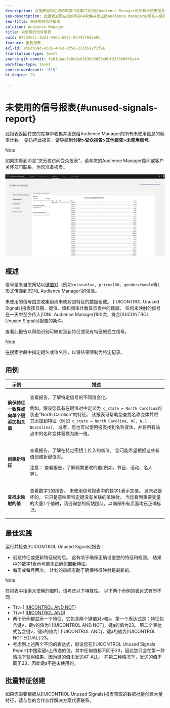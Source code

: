 ```yaml
---
description: 此报表返回在您的库存中收集并发送给Audience Manager的所有未使用信息的频率计数。
seo-description: 此报表返回在您的库存中收集并发送给Audience Manager的所有未使用信息的频率计数。
seo-title: 未使用的信号报表
solution: Audience Manager
title: 未使用的信号报表
uuid: 04334a5c-3e21-44db-b971-0b4457685e9a
feature: 重叠报表
exl-id: ab5cb5ad-4305-4463-8f56-237b5a2f1f9e
translation-type: tm+mt
source-git-commit: fe01ebac8c0d0ad3630d3853e0bf32f0b00f6a44
workflow-type: tm+mt
source-wordcount: '615'
ht-degree: 2%

---
```


# 未使用的信号报表{#unused-signals-report}

此报表返回在您的库存中收集并发送给Audience Manager的所有未使用信息的频率计数。 要访问此报告，请导航到&#x200B;**分析>受众报告>其他报告>未使用信号**。

>[!NOTE]
>
>如果您看到消息“您无权访问受众报表”，请与您的Audience Manager顾问或客户关怀部门联系，为您准备报表。

![未使用信号报告的屏幕截图](/help/using/reporting/dynamic-reports/assets/unused-signals.png)

## 概述

信号是来自您网站以[键值对](../../reference/key-value-pairs-explained.md)（例如`color=blue, price>100, gender=female`等）形式传递到[!DNL Audience Manager]的信息。

未使用的信号由您收集但尚未映射到特征的数据组成。 [!UICONTROL Unused Signals]报表按日期、键值、值和频率计数显示表中的数据。 任何未映射的信号在一天中至少传入[!DNL Audience Manager]100次，符合[!UICONTROL Unused Signals]报告的条件。

查看此报告以帮助识别可映射到新特征或现有特征的孤立信号。

>[!NOTE]
>
>在搜索字段中指定键名或值名称，以将结果限制为特定记录。

## 用例

<table id="table_E5EE0EC078E14EF4B197243488517A2D"> 
 <thead> 
  <tr> 
   <th colname="col1" class="entry"> 示例 </th> 
   <th colname="col2" class="entry"> 描述 </th> 
  </tr> 
 </thead>
 <tbody> 
  <tr> 
   <td colname="col1"> <p><b>确保特征一致性或向单个键添加相关值</b> </p> </td> 
   <td colname="col2"> <p>查看报告，了解特定信号的不同值变化。 </p> <p>例如，假设您具有在键值对中定义为<code> c_state = North Carolina</code>的状态“North Carolina”的特征。 该报表可帮助您查找名称变体并将其添加到特征（例如<code> c_state = North Carolina, NC, N.C., NCarolina</code>）。 或者，您也可以使用报表找到名称变体，并将所有站点中的名称变体替换为统一值。 </p> <p> </p> </td> 
  </tr> 
  <tr> 
   <td colname="col1"> <p><b>创建新特征</b> </p> </td> 
   <td colname="col2"> <p>查看报告，了解在特定密钥上传入的新值。 您可能希望根据这些新值创建新键值对。 </p> <p> <p>注意： 查看报告，了解频繁更改的值(例如，节目、活动、名人等)。 </p> </p> </td> 
  </tr> 
  <tr> 
   <td colname="col1"> <p><b>查找未映射的值</b> </p> </td> 
   <td colname="col2"> <p>查看数字1的报告。 <span class="wintitle">未使用信号</span>报表中的数字1表示空值。 这未必是坏的。 它只是意味着特定键没有关联的值映射。 当您看到重要变量的大量1个值时，请咨询您的网站团队，以确保所有页面均已正确标记。 </p> </td> 
  </tr> 
 </tbody> 
</table>

## 最佳实践

运行并检查[!UICONTROL Unused Signals]报告：

* 创建特征或更新特征规则后。 这有助于确保正确设置您的特征和规则。 结果中的数字1表示可能未正确配置新特征。
* 每周或每月两次。 计划的审阅有助于确保特征映射是最新的。

>[!NOTE]
>
>在报表中搜索未使用的值时，请考虑以下特殊性。 以下两个示例的表达式有所不同：

* T(v=1 [!UICONTROL AND NOT](a=23))
* T(v=1 [!UICONTROL AND](a!=23))
* 两个示例都显示一个特征，它包含两个键值对v和a。第一个表达式是：特征包含键v，键v的值为1 [!UICONTROL AND NOT]，键a的值为23。 第二个表达式包含键v，键v的值为1 [!UICONTROL AND]，键a的值为[!UICONTROL NOT EQUAL] 23。
* 考虑到上述两个不同的表达式，假设您在[!UICONTROL Unused Signals Report]中搜索键a上传递的值，其中任何值都不同于23，因此您只会在第一种情况下获得结果，因为键的值未发送AT ALL。 在第二种情况下，发送的值不同于23，因此键a不是未使用的。

## 批量特征创建

如果您需要根据从[!UICONTROL Unused Signals]报表获取的数据批量创建大量特征，请与您的合作伙伴解决方案代表联系。

